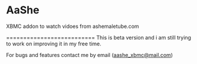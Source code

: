 AaShe
=====
XBMC addon to watch vidoes from ashemaletube.com


==========================
This is beta version and i am still trying to work on improving it in my free time.

For bugs and features contact me by email (aashe_xbmc@mail.com)
